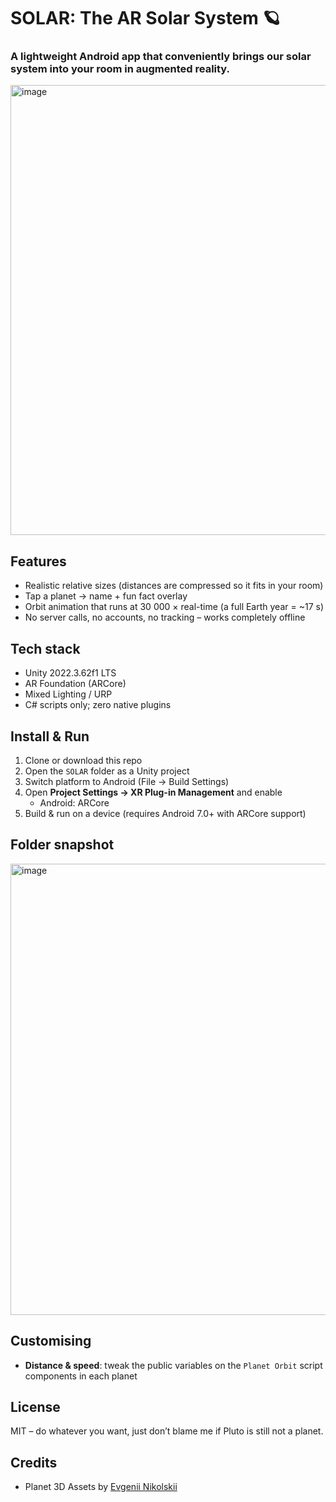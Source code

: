 # SOLAR: The AR Solar System 🪐

### A lightweight Android app that conveniently brings our solar system into your room in augmented reality.  

<img width="1261" height="720" alt="image" src="https://github.com/user-attachments/assets/e104faa0-61de-4bdc-a79c-d0150c1a4eaf" />

## Features
- Realistic relative sizes (distances are compressed so it fits in your room)  
- Tap a planet → name + fun fact overlay  
- Orbit animation that runs at 30 000 × real-time (a full Earth year = ~17 s)  
- No server calls, no accounts, no tracking – works completely offline  

## Tech stack
- Unity 2022.3.62f1 LTS  
- AR Foundation (ARCore)  
- Mixed Lighting / URP  
- C# scripts only; zero native plugins  

## Install & Run
1. Clone or download this repo  
2. Open the `SOLAR` folder as a Unity project  
3. Switch platform to Android (File → Build Settings)  
4. Open **Project Settings → XR Plug-in Management** and enable  
   - Android: ARCore  
5. Build & run on a device (requires Android 7.0+ with ARCore support)

## Folder snapshot
<img width="599" height="722" alt="image" src="https://github.com/user-attachments/assets/d4a6051f-cc78-4c33-8e48-91056681289c" />

## Customising
- **Distance & speed**: tweak the public variables on the `Planet Orbit` script components in each planet  

## License
MIT – do whatever you want, just don’t blame me if Pluto is still not a planet.

## Credits
- Planet 3D Assets by [Evgenii Nikolskii](https://assetstore.unity.com/publishers/21782)
